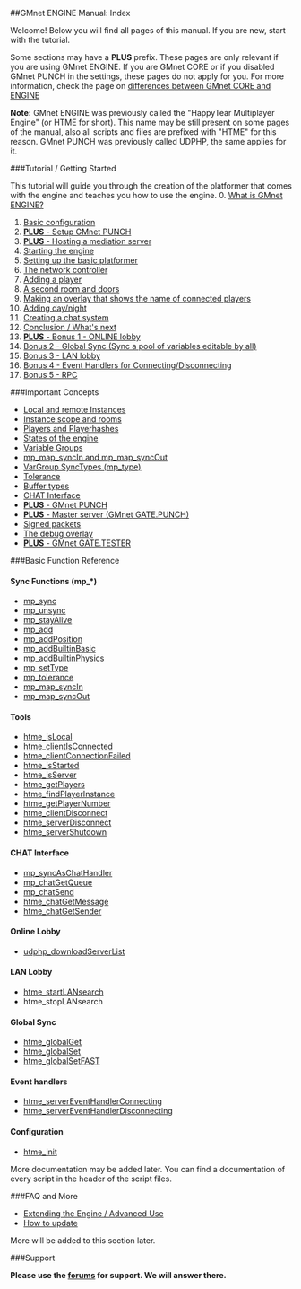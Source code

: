 ##GMnet ENGINE Manual: Index

Welcome! Below you will find all pages of this manual. If you are new, start with the tutorial.

Some sections may have a **PLUS** prefix. These pages are only relevant if you are using GMnet ENGINE. If you are GMnet CORE or if you disabled GMnet PUNCH in the settings, these pages do not apply for you. For more information, check the page on [differences between GMnet CORE and ENGINE](./versiondifferences)

**Note:** GMnet ENGINE was previously called the "HappyTear Multiplayer Engine" (or HTME for short). This name may be still present on some pages of the manual, also all scripts and files are prefixed with "HTME" for this reason. GMnet PUNCH was previously called UDPHP, the same applies for it.

###Tutorial / Getting Started

This tutorial will guide you through the creation of the platformer that comes with the engine and teaches you how to use the engine.
0. [What is GMnet ENGINE?](./tutorial/0_whatishtme)
1. [Basic configuration](./tutorial/1_config)
2. [**PLUS** - Setup GMnet PUNCH](./tutorial/2_udphp1)
3. [**PLUS** - Hosting a mediation server](./tutorial/3_udphp2)
4. [Starting the engine](./tutorial/4_starting)
5. [Setting up the basic platformer](./tutorial/5_platformer)
6. [The network controller](./tutorial/6_networkcontroller)
7. [Adding a player](./tutorial/7_player)
8. [A second room and doors](./tutorial/8_doors)
9. [Making an overlay that shows the name of connected players](./tutorial/9_playerlist)
10. [Adding day/night](./tutorial/10_time)
11. [Creating a chat system](./tutorial/11_chat)
12. [Conclusion / What's next](./tutorial/12_end)
13. [**PLUS** -  Bonus 1 - ONLINE lobby](./tutorial/13_lobby)
14. [Bonus 2 - Global Sync (Sync a pool of variables editable by all)](./tutorial/14_globalsync)
15. [Bonus 3 - LAN lobby](./tutorial/15_lanlobby)
16. [Bonus 4 - Event Handlers for Connecting/Disconnecting](./tutorial/16_disconnect)
16. [Bonus 5 - RPC](./tutorial/17_rpc)

###Important Concepts

* [Local and remote Instances](./concepts/instances)
* [Instance scope and rooms](./concepts/scope)
* [Players and Playerhashes](./concepts/playerhashes)
* [States of the engine](./concepts/states)
* [Variable Groups](./concepts/vargroups)
* [mp_map_syncIn and mp_map_syncOut](./concepts/instancevars)
* [VarGroup SyncTypes (mp_type)](./concepts/synctypes)
* [Tolerance](./concepts/tolerance)
* [Buffer types](./concepts/buffer)
* [CHAT Interface](./concepts/chat)
* [**PLUS** - GMnet PUNCH](./concepts/udphp)
* [**PLUS** - Master server (GMnet GATE.PUNCH)](./concepts/mediation)
* [Signed packets](./concepts/signedpackets)
* [The debug overlay](./concepts/debugoverlay)
* [**PLUS** - GMnet GATE.TESTER](./concepts/htmt)

###Basic Function Reference

#### Sync Functions (mp_*)
* [mp_sync](./functions/sync/mp_sync)
* [mp_unsync](./functions/sync/mp_unsync)
* [mp_stayAlive](./functions/sync/mp_stayAlive)
* [mp_add](./functions/sync/mp_add)
* [mp_addPosition](./functions/sync/mp_addPosition)
* [mp_addBuiltinBasic](./functions/sync/mp_addBuiltinBasic)
* [mp_addBuiltinPhysics](./functions/sync/mp_addBuiltinPhysics)
* [mp_setType](./functions/sync/mp_setType)
* [mp_tolerance](./functions/sync/mp_tolerance)
* [mp_map_syncIn](./functions/sync/mp_map_syncIn)
* [mp_map_syncOut](./functions/sync/mp_map_SyncOut)

#### Tools
* [htme_isLocal](./functions/tools/htme_isLocal)
* [htme_clientIsConnected](./functions/tools/htme_clientIsConnected)
* [htme_clientConnectionFailed](./functions/tools/htme_clientConnectionFailed)
* [htme_isStarted](./functions/tools/htme_isStarted)
* [htme_isServer](./functions/tools/htme_isServer)
* [htme_getPlayers](./functions/tools/htme_getPlayers)
* [htme_findPlayerInstance](./functions/tools/htme_findPlayerInstance)
* [htme_getPlayerNumber](./functions/tools/htme_getPlayerNumber)
* [htme_clientDisconnect](./functions/tools/htme_clientDisconnect)
* [htme_serverDisconnect](./functions/tools/htme_serverDisconnect)
* [htme_serverShutdown](./functions/tools/htme_serverShutdown)

#### CHAT Interface
* [mp_syncAsChatHandler](./functions/chat/mp_syncAsChatHandler)
* [mp_chatGetQueue](./functions/chat/mp_chatGetQueue)
* [mp_chatSend](./functions/chat/mp_chatSend)
* [htme_chatGetMessage](./functions/chat/htme_chatGetMessage)
* [htme_chatGetSender](./functions/chat/htme_chatGetSender)

#### Online Lobby
* [udphp_downloadServerList](./functions/lobby/udphp_downloadServerList)

#### LAN Lobby
* [htme_startLANsearch](./functions/lanlobby/htme_startLANsearch)
* htme_stopLANsearch

#### Global Sync
* [htme_globalGet](./functions/globalsync/htme_globalGet)
* [htme_globalSet](./functions/globalsync/htme_globalSet)
* [htme_globalSetFAST](./functions/globalsync/htme_globalSetFAST)

#### Event handlers
* [htme_serverEventHandlerConnecting](./functions/events/htme_serverEventHandlerConnecting)
* [htme_serverEventHandlerDisconnecting](./functions/events/htme_serverEventHandlerDisconnecting)

#### Configuration
* [htme_init](./functions/config/htme_init)

More documentation may be added later. You can find a documentation of every script in the header of the script files.

###FAQ and More

* [Extending the Engine / Advanced Use](./more/extending)
* [How to update](./more/update)

More will be added to this section later.

###Support

**Please use the [forums](../../forum) for support. We will answer there.**

